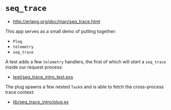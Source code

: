 # `seq_trace`

* http://erlang.org/doc/man/seq_trace.html

This app serves as a small demo of putting together:

* `Plug`
* `telemetry`
* `seq_trace`

A test adds a few `telemetry` handlers, the first of which will _start_ a `seq_trace` inside our request process:

* [test/seq_trace_intro_test.exs](https://github.com/binaryseed/seq_trace_intro/blob/master/test/seq_trace_intro_test.exs#L16-L20)

The plug spawns a few nested `Task`s and is able to fetch the cross-process trace context:

* [lib/seq_trace_intro/plug.ex](https://github.com/binaryseed/seq_trace_intro/blob/master/lib/seq_trace_intro/plug.ex#L21)
